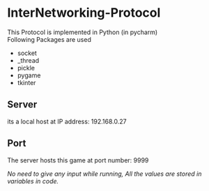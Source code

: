 # InterNetworking-Protocol

This Protocol is implemented in Python (in pycharm)
</br>
Following Packages are used
* socket</br>
* _thread</br>
* pickle</br>
* pygame</br>
* tkinter</br>

## Server 
its a local host at IP address: 192.168.0.27

## Port
The server hosts this game at port number: 9999

<i>No need to give any input while running, All the values are stored in variables in code.</i>
